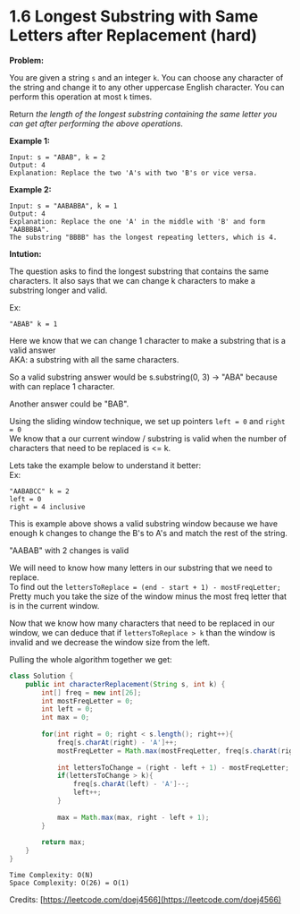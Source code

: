 # 1.6 Longest Substring with Same Letters after Replacement (hard)

**Problem:**

You are given a string `s` and an integer `k`. You can choose any character of the string and change it to any other uppercase English character. You can perform this operation at most `k` times.

Return _the length of the longest substring containing the same letter you can get after performing the above operations_.

**Example 1:**

```
Input: s = "ABAB", k = 2
Output: 4
Explanation: Replace the two 'A's with two 'B's or vice versa.
```

**Example 2:**

```
Input: s = "AABABBA", k = 1
Output: 4
Explanation: Replace the one 'A' in the middle with 'B' and form "AABBBBA".
The substring "BBBB" has the longest repeating letters, which is 4.
```

**Intution:**

The question asks to find the longest substring that contains the same characters. It also says that we can change k characters to make a substring longer and valid.

Ex:

```
"ABAB" k = 1
```

Here we know that we can change 1 character to make a substring that is a valid answer\
AKA: a substring with all the same characters.

So a valid substring answer would be s.substring(0, 3) -> "ABA" because with can replace 1 character.

Another answer could be "BAB".

Using the sliding window technique, we set up pointers `left = 0` and `right = 0`\
We know that a our current window / substring is valid when the number of characters that need to be replaced is <= k.

Lets take the example below to understand it better:\
Ex:

```
"AABABCC" k = 2
left = 0
right = 4 inclusive
```

This is example above shows a valid substring window because we have enough k changes to change the B's to A's and match the rest of the string.

"AABAB" with 2 changes is valid

We will need to know how many letters in our substring that we need to replace.\
To find out the `lettersToReplace = (end - start + 1) - mostFreqLetter;`\
Pretty much you take the size of the window minus the most freq letter that is in the current window.

Now that we know how many characters that need to be replaced in our window, we can deduce that if `lettersToReplace > k` than the window is invalid and we decrease the window size from the left.

Pulling the whole algorithm together we get:

```java
class Solution {
    public int characterReplacement(String s, int k) {
        int[] freq = new int[26];
        int mostFreqLetter = 0;
        int left = 0;
        int max = 0;
        
        for(int right = 0; right < s.length(); right++){
            freq[s.charAt(right) - 'A']++;
            mostFreqLetter = Math.max(mostFreqLetter, freq[s.charAt(right) - 'A']);
            
            int lettersToChange = (right - left + 1) - mostFreqLetter;
            if(lettersToChange > k){
                freq[s.charAt(left) - 'A']--;
                left++;
            }
            
            max = Math.max(max, right - left + 1);
        }
        
        return max;
    }
}
```

`Time Complexity: O(N)`\
`Space Complexity: O(26) = O(1)`

Credits: [https://leetcode.com/doej4566](https://leetcode.com/doej4566)
